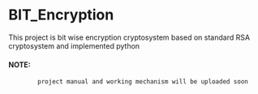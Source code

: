 # BIT_Encryption
This project is bit wise encryption cryptosystem based on standard RSA cryptosystem and implemented python
#### NOTE: 
            project manual and working mechanism will be uploaded soon
